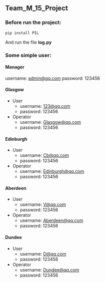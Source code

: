 ## Team_M_15_Project

### Before run the project:
```
pip install PIL
```
And run the file **log.py**

### Some simple user:
#### Manager
username: admin@qq.com
password: 123456
#### Glasgow
- User
  - username: 123@qq.com
  - password: 123456
- Operator
  - username: Glasgow@qq.com
  - password: 123456
#### Edinburgh
- User
  - username: Cb@qq.com
  - password: 123456
- Operator
  - username: Edinburgh@qq.com
  - password: 123456
#### Aberdeen
- User
  - username: V@qq.com
  - password: 123456
- Operator
  - username: Aberdeen@qq.com
  - password: 123456
#### Dundee
- User
  - username: D@qq.com
  - password: 123456
- Operator
  - username: Dundee@qq.com
  - password: 123456
 
